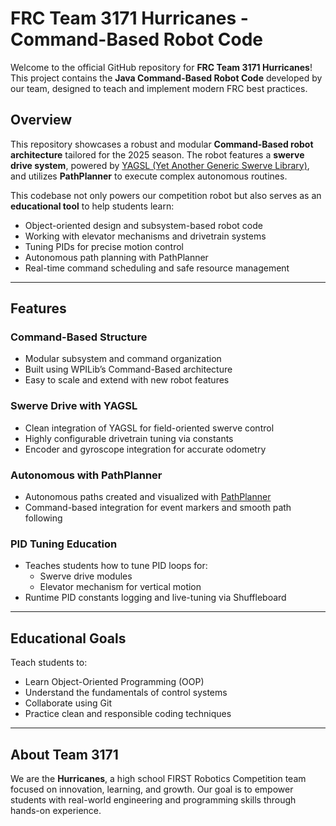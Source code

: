# FRC Team 3171 Hurricanes - Command-Based Robot Code

Welcome to the official GitHub repository for **FRC Team 3171 Hurricanes**!  
This project contains the **Java Command-Based Robot Code** developed by our team, designed to teach and implement modern FRC best practices.

## Overview

This repository showcases a robust and modular **Command-Based robot architecture** tailored for the 2025 season. 
The robot features a **swerve drive system**, powered by [YAGSL (Yet Another Generic Swerve Library)](https://docs.yagsl.com/), and utilizes **PathPlanner** to execute complex autonomous routines.

This codebase not only powers our competition robot but also serves as an **educational tool** to help students learn:

- Object-oriented design and subsystem-based robot code
- Working with elevator mechanisms and drivetrain systems
- Tuning PIDs for precise motion control
- Autonomous path planning with PathPlanner
- Real-time command scheduling and safe resource management

---

## Features

### Command-Based Structure
- Modular subsystem and command organization
- Built using WPILib’s Command-Based architecture
- Easy to scale and extend with new robot features

### Swerve Drive with YAGSL
- Clean integration of YAGSL for field-oriented swerve control
- Highly configurable drivetrain tuning via constants
- Encoder and gyroscope integration for accurate odometry

### Autonomous with PathPlanner
- Autonomous paths created and visualized with [PathPlanner](https://pathplanner.dev/home.html)
- Command-based integration for event markers and smooth path following

### PID Tuning Education
- Teaches students how to tune PID loops for:
  - Swerve drive modules
  - Elevator mechanism for vertical motion
- Runtime PID constants logging and live-tuning via Shuffleboard

---

## Educational Goals
Teach students to:
- Learn Object-Oriented Programming (OOP)
- Understand the fundamentals of control systems
- Collaborate using Git
- Practice clean and responsible coding techniques

---

## About Team 3171
We are the **Hurricanes**, a high school FIRST Robotics Competition team focused on innovation, learning, and growth. Our goal is to empower students with real-world engineering and programming skills through hands-on experience.

